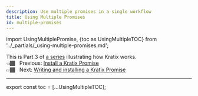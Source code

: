 ```yaml
---
description: Use multiple promises in a single workflow
title: Using Multiple Promises
id: multiple-promises
---
```

import UsingMultiplePromise, {toc as UsingMultipleTOC} from '../_partials/_using-multiple-promises.md';

This is Part 3 of [a series](intro) illustrating how Kratix works. <br />
👈🏾&nbsp;&nbsp; Previous: [Install a Kratix Promise](installing-a-promise) <br />
👉🏾&nbsp;&nbsp; Next: [Writing and installing a Kratix Promise](writing-a-promise)

<hr />

<UsingMultiplePromise />

<!--
    Workaround for ToC of imported content
    See https://github.com/facebook/docusaurus/issues/3915#issuecomment-896193142
-->
export const toc = [...UsingMultipleTOC];